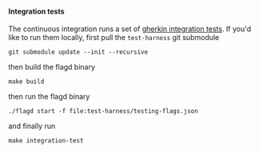 #### Integration tests

The continuous integration runs a set of [gherkin integration tests](https://github.com/open-feature/test-harness/blob/main/features).
If you'd like to run them locally, first pull the `test-harness` git submodule
```
git submodule update --init --recursive
```
then build the flagd binary
```
make build
```
then run the flagd binary
```
./flagd start -f file:test-harness/testing-flags.json
```
and finally run
```
make integration-test
```

